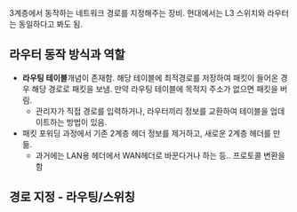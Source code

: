 3계층에서 동작하는 네트워크 경로를 지정해주는 장비. 현대에서는 L3 스위치와 라우터는 동일하다고 봐도 됨.

## 라우터 동작 방식과 역할

- **라우팅 테이블**개념이 존재함. 해당 테이블에 최적경로를 저장하여 패킷이 들어온 경우 해당 경로로 패킷을 보냄. 만약 라우팅 테이블에 목적지 주소가 없으면 패킷을 버림.
    - 관리자가 직접 경로를 입력하거나, 라우터끼리 정보를 교환하여 테이블을 업데이트하는 방법이 있음.
- 패킷 포워딩 과정에서 기존 2계층 헤더 정보를 제거하고, 새로운 2계층 헤더를 만듦. 
    - 과거에는 LAN용 헤더에서 WAN헤더로 바꾼다거나 하는 등.. 프로토콜 변환을 함

## 경로 지정 - 라우팅/스위칭



